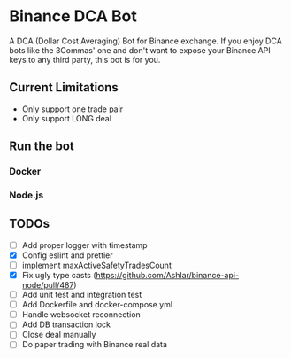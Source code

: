 # Binance DCA Bot

A DCA (Dollar Cost Averaging) Bot for Binance exchange.
If you enjoy DCA bots like the 3Commas' one and don't want to expose your Binance API keys to any third party, this bot is for you.

## Current Limitations

- Only support one trade pair
- Only support LONG deal

## Run the bot

### Docker

### Node.js

## TODOs

- [ ] Add proper logger with timestamp
- [x] Config eslint and prettier
- [ ] implement maxActiveSafetyTradesCount
- [x] Fix ugly type casts (https://github.com/Ashlar/binance-api-node/pull/487)
- [ ] Add unit test and integration test
- [ ] Add Dockerfile and docker-compose.yml
- [ ] Handle websocket reconnection
- [ ] Add DB transaction lock
- [ ] Close deal manually
- [ ] Do paper trading with Binance real data

